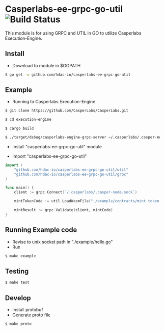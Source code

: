 #   Casperlabs-ee-grpc-go-util  ![Build Status](https://travis-ci.com/hdac-io/casperlabs-ee-grpc-go-util.svg?token=GLBy52vf7tteTZjpJNu9&branch=master)


This module is for using GRPC and UTIL in GO to utilize Casperlabs Execution-Engine.


## Install
- Download to module in $GOPATH
```bash
$ go get -u github.com/hdac-io/casperlabs-ee-grpc-go-util
```

## Example
- Running to Casperlabs Execution-Engine 
```bash
$ git clone https://github.com/CasperLabs/CasperLabs.git

$ cd execution-engine

$ cargo build

$ ./target/debug/casperlabs-engine-grpc-server ~/.casperlabs/.casper-node.sock
```
- Install "casperlabs-ee-grpc-go-util" module

- Import "casperlabs-ee-grpc-go-util"
```go
import (
    "github.com/hdac-io/casperlabs-ee-grpc-go-util/util"
	"github.com/hdac-io/casperlabs-ee-grpc-go-util/grpc"
)

func main() {
    client := grpc.Connect(`/.casperlabs/.casper-node.sock`)

	mintTokenCode := util.LoadWasmFile("./example/contracts/mint_token.wasm")

	mintResult := grpc.Validate(client, mintCode)
}
```

## Running Example code
- Revise to unix socket path in "./example/hello.go"
- Run
```bash
$ make example
```

## Testing
```bash
$ make test
```

## Develop
- Install protobuf
- Generate proto file
```bash
$ make proto
```
